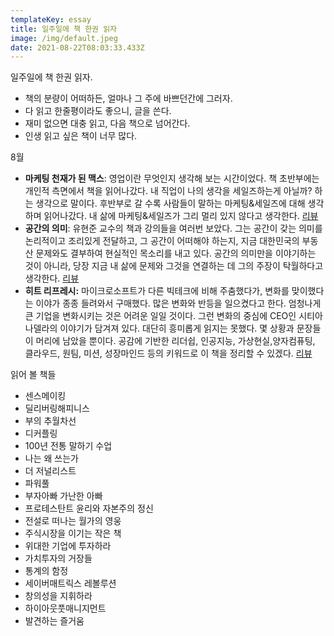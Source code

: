 ```yaml
---
templateKey: essay
title: 일주일에 책 한권 읽자
image: /img/default.jpeg
date: 2021-08-22T08:03:33.433Z
---
```

일주일에 책 한권 읽자.

* 책의 분량이 어떠하든, 얼마나 그 주에 바쁘던간에 그러자.
* 다 읽고 한줄평이라도 좋으니, 글을 쓴다.
* 재미 없으면 대충 읽고, 다음 책으로 넘어간다.
* 인생 읽고 싶은 책이 너무 많다.

8월

* **마케팅 천재가 된 맥스**: 영업이란 무엇인지 생각해 보는 시간이었다. 책 초반부에는 개인적 측면에서 책을 읽어나갔다. 내 직업이 나의 생각을 세일즈하는게 아닐까? 하는 생각으로 말이다. 후반부로 갈 수록 사람들이 말하는 마케팅&세일즈에 대해 생각하며 읽어나갔다. 내 삶에 마케팅&세일즈가 그리 멀리 있지 않다고 생각한다. [리뷰](https://byjay.github.io/review/%EB%A7%88%EC%BC%80%ED%8C%85-%EC%B2%9C%EC%9E%AC%EA%B0%80-%EB%90%9C-%EB%A7%A5%EC%8A%A4/)
* **공간의 의미**: 유현준 교수의 책과 강의들을 여러번 보았다. 그는 공간이 갖는 의미를 논리적이고 조리있게 전달하고, 그 공간이 어떠해야 하는지, 지금 대한민국의 부동산 문제와도 결부하여 현실적인 목소리를 내고 있다. 공간의 의미만을 이야기하는 것이 아니라, 당장 지금 내 삶에 문제와 그것을 연결하는 데 그의 주장이 탁월하다고 생각한다. [리뷰](https://byjay.github.io/review/%EA%B3%B5%EA%B0%84%EC%9D%98-%EC%9D%98%EB%AF%B8/)
* **히트 리프레시:** 마이크로소프트가 다른 빅테크에 비해 주춤했다가, 변화를 맞이했다는 이야가 종종 들려와서 구매했다. 많은 변화와 반등을 일으켰다고 한다. 엄청나게 큰 기업을 변화시키는 것은 어려운 일일 것이다. 그런 변화의 중심에 CEO인 시티아 나델라의 이야기가 담겨져 있다. 대단히 흥미롭게 읽지는 못했다. 몇 상황과 문장들이 머리에 남았을 뿐이다. 공감에 기반한 리더쉽, 인공지능, 가상현실,양자컴퓨팅, 클라우드, 원팀, 미션, 성장마인드 등의 키워드로 이 책을 정리할 수 있겠다. [리뷰](https://byjay.github.io/review/%EC%83%88%EB%A1%9C-%EA%B3%A0%EC%B9%A8%EC%9D%84-%ED%95%B4%EC%95%BC-%ED%95%98%EB%8A%94-%EC%88%9C%EA%B0%84/)

읽어 볼 책들

* 센스메이킹
* 딜리버링해피니스
* 부의 추월차선
* 디커플링
* 100년 전통 말하기 수업
* 나는 왜 쓰는가
* 더 저널리스트
* 파워풀
* 부자아빠 가난한 아빠
* 프로테스탄트 윤리와 자본주의 정신
* 전설로 떠나는 월가의 영웅
* 주식시장을 이기는 작은 책
* 위대한 기업에 투자하라
* 가치투자의 거장들
* 통계의 함정
* 세이버매트릭스 레볼루션
* 창의성을 지휘하라
* 하이아웃풋매니지먼트
* 발견하는 즐거움